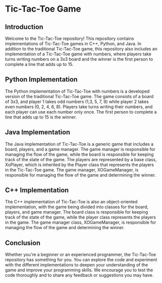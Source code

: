 <!DOCTYPE html> <html> <head> </head> <body> <h1>Tic-Tac-Toe Game</h1> <h2>Introduction</h2> <p>Welcome to the Tic-Tac-Toe repository! This repository contains implementations of Tic-Tac-Toe games in C++, Python, and Java. In addition to the traditional Tic-Tac-Toe game, this repository also includes an implementation of a Tic-Tac-Toe game with numbers, where players take turns writing numbers on a 3x3 board and the winner is the first person to complete a line that adds up to 15.</p> <h2>Python Implementation</h2> <p>The Python implementation of Tic-Tac-Toe with numbers is a developed version of the traditional Tic-Tac-Toe game. The game consists of a board of 3x3, and player 1 takes odd numbers (1,3, 5, 7, 9) while player 2 takes even numbers (0, 2, 4, 6, 8). Players take turns writing their numbers, and each player can use each number only once. The first person to complete a line that adds up to 15 is the winner.</p> <h2>Java Implementation</h2> <p>The Java implementation of Tic-Tac-Toe is a generic game that includes a board, players, and a game manager. The game manager is responsible for managing the flow of the game, while the board is responsible for keeping track of the state of the game. The players are represented by a base class, XoPlayer, which is inherited by the Player class that represents the players in the Tic-Tac-Toe game. The game manager, XOGameManager, is responsible for managing the flow of the game and determining the winner.</p> <h2>C++ Implementation</h2> <p>The C++ implementation of Tic-Tac-Toe is also an object-oriented implementation, with the game being divided into classes for the board, players, and game manager. The board class is responsible for keeping track of the state of the game, while the player class represents the players in the game. The game manager class, XOGameManager, is responsible for managing the flow of the game and determining the winner.</p> <h2>Conclusion</h2> <p>Whether you're a beginner or an experienced programmer, the Tic-Tac-Toe repository has something for you. You can explore the code and experiment with the different implementations to deepen your understanding of the game and improve your programming skills. We encourage you to test the code thoroughly and to share any feedback or suggestions you may have.</p> </body> </html>
